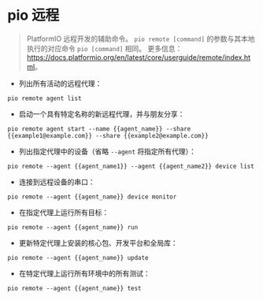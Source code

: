# pio 远程

> PlatformIO 远程开发的辅助命令。
> `pio remote [command]` 的参数与其本地执行的对应命令 `pio [command]` 相同。
> 更多信息：<https://docs.platformio.org/en/latest/core/userguide/remote/index.html>。

- 列出所有活动的远程代理：

`pio remote agent list`

- 启动一个具有特定名称的新远程代理，并与朋友分享：

`pio remote agent start --name {{agent_name}} --share {{example1@example.com}} --share {{example2@example.com}}`

- 列出指定代理中的设备（省略 `--agent` 将指定所有代理）：

`pio remote --agent {{agent_name1}} --agent {{agent_name2}} device list`

- 连接到远程设备的串口：

`pio remote --agent {{agent_name}} device monitor`

- 在指定代理上运行所有目标：

`pio remote --agent {{agent_name}} run`

- 更新特定代理上安装的核心包、开发平台和全局库：

`pio remote --agent {{agent_name}} update`

- 在特定代理上运行所有环境中的所有测试：

`pio remote --agent {{agent_name}} test`
